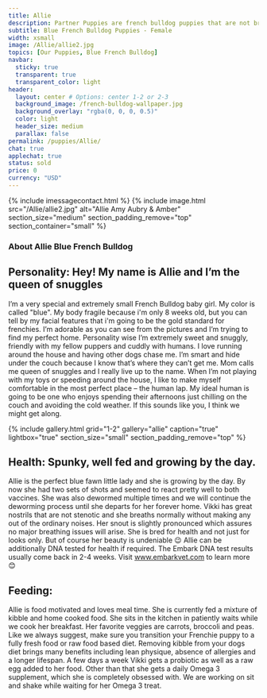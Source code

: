 ```yaml
---
title: Allie
description: Partner Puppies are french bulldog puppies that are not bred by us, but instead by a partner breeder. Partner Puppies are covered by Ethical Frenchie's Health Gaurantee, and are thoroughly investigated and inspected before being listed on our site.
subtitle: Blue French Bulldog Puppies - Female
width: xsmall
image: /Allie/allie2.jpg
topics: [Our Puppies, Blue French Bulldog]
navbar:
  sticky: true
  transparent: true
  transparent_color: light
header:
  layout: center # Options: center 1-2 or 2-3
  background_image: /french-bulldog-wallpaper.jpg
  background_overlay: "rgba(0, 0, 0, 0.5)"
  color: light
  header_size: medium
  parallax: false
permalink: /puppies/Allie/
chat: true
applechat: true
status: sold
price: 0
currency: "USD"
---
```

{% include imessagecontact.html %}
{% include image.html 
	src="/Allie/allie2.jpg"
  alt="Allie Amy Aubry & Amber"
  section_size="medium"
  section_padding_remove="top"
  section_container="small"
%}


### About Allie Blue French Bulldog
## Personality: Hey! My name is Allie and I’m the queen of snuggles
I’m a very special and extremely small French Bulldog baby girl. My color is called "blue". My body fragile because i'm only 8 weeks old, but you can tell by my facial features that i'm going to be the gold standard for frenchies. I’m adorable as you can see from the pictures and I’m trying to find my perfect home. Personality wise I’m extremely sweet and snuggly, friendly with my fellow puppers and cuddly with humans. I love running around the house and having other dogs chase me. I’m smart and hide under the couch because I know that’s where they can’t get me. 
Mom calls me queen of snuggles and I really live up to the name. When I’m not playing with my toys or speeding around the house, I like to make myself comfortable in the most perfect place – the human lap. My ideal human is going to be one who enjoys spending their afternoons just chilling on the couch and avoiding the cold weather. If this sounds like you, I think we might get along. 

{% include gallery.html 
	grid="1-2"
	gallery="allie"
	caption="true"
	lightbox="true"
  section_size="small"
  section_padding_remove="top"
%}
## Health: Spunky, well fed and growing by the day. 
Allie is the perfect blue fawn little lady and she is growing by the day. By now she had two sets of shots and seemed to react pretty well to both vaccines. She was also dewormed multiple times and we will continue the deworming process until she departs for her forever home. 
Vikki has great nostrils that are not stenotic and she breaths normally without making any out of the ordinary noises. Her snout is slightly pronounced which assures no major breathing issues will arise. She is bred for health and not just for looks only. But of course her beauty is undeniable 😉 
Allie can be additionally DNA tested for health if required. The Embark DNA test results usually come back in 2-4 weeks. Visit www.embarkvet.com to learn more 😊 

## Feeding:
Allie is food motivated and loves meal time. She is currently fed a mixture of kibble and home cooked food. She sits in the kitchen in patiently waits while we cook her breakfast. Her favorite veggies are carrots, broccoli and peas. Like we always suggest, make sure you transition your Frenchie puppy to a fully fresh food or raw food based diet. Removing kibble from your dogs diet brings many benefits including lean physique, absence of allergies and a longer lifespan. 
A few days a week Vikki gets a probiotic as well as a raw egg added to her food. Other than that she gets a daily Omega 3 supplement, which she is completely obsessed with. We are working on sit and shake while waiting for her Omega 3 treat. 






<script type="application/ld+json">
{
  "@context": "https://schema.org/",
  "@type": "Product",
  "name": "Allie",
  "offers": {
    "@type": "Offer",
    "priceCurrency": "USD",
    "price": "0",
    "availability": "https://schema.org/SoldOut"
  }
}
</script>
